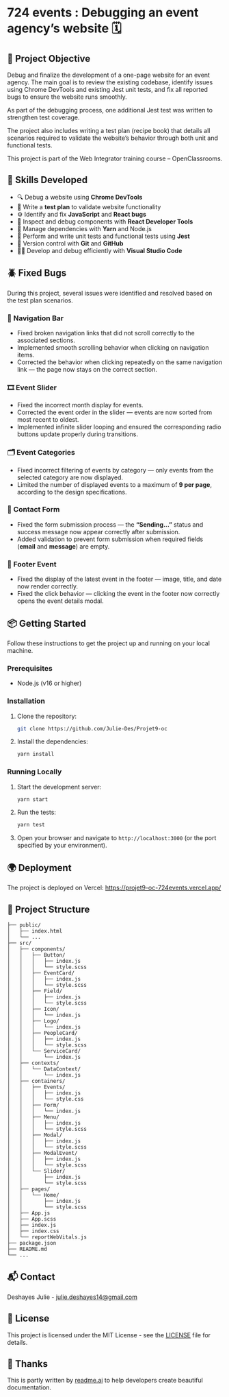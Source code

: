 # 724 events : Debugging an event agency’s website 🗓️

## 🎯 Project Objective

Debug and finalize the development of a one-page website for an event agency.
The main goal is to review the existing codebase, identify issues using Chrome DevTools and existing Jest unit tests, and fix all reported bugs to ensure the website runs smoothly.

As part of the debugging process, one additional Jest test was written to strengthen test coverage.

The project also includes writing a test plan (recipe book) that details all scenarios required to validate the website’s behavior through both unit and functional tests.

This project is part of the Web Integrator training course – OpenClassrooms.

## 🧠 Skills Developed

- 🔍 Debug a website using **Chrome DevTools**
- 🧪 Write a **test plan** to validate website functionality
- ⚙️ Identify and fix **JavaScript** and **React bugs**
- 🧩 Inspect and debug components with **React Developer Tools**
- 🧰 Manage dependencies with **Yarn** and Node.js
- 🧾 Perform and write unit tests and functional tests using **Jest**
- 💾 Version control with **Git** and **GitHub**
- 🧑‍💻 Develop and debug efficiently with **Visual Studio Code**

## 🪲 Fixed Bugs

During this project, several issues were identified and resolved based on the test plan scenarios.

### 🧭 Navigation Bar
- Fixed broken navigation links that did not scroll correctly to the associated sections.
- Implemented smooth scrolling behavior when clicking on navigation items.
- Corrected the behavior when clicking repeatedly on the same navigation link — the page now stays on the correct section.

### 🎞️ Event Slider
- Fixed the incorrect month display for events.
- Corrected the event order in the slider — events are now sorted from most recent to oldest.
- Implemented infinite slider looping and ensured the corresponding radio buttons update properly during transitions.

### 🗂️ Event Categories
- Fixed incorrect filtering of events by category — only events from the selected category are now displayed.
- Limited the number of displayed events to a maximum of **9 per page**, according to the design specifications.

### 📩 Contact Form
- Fixed the form submission process — the **“Sending...”** status and success message now appear correctly after submission.
- Added validation to prevent form submission when required fields (**email** and **message**) are empty.

### 🦶 Footer Event
- Fixed the display of the latest event in the footer — image, title, and date now render correctly.
- Fixed the click behavior — clicking the event in the footer now correctly opens the event details modal.

## 📦 Getting Started

Follow these instructions to get the project up and running on your local machine.

### Prerequisites

- Node.js (v16 or higher)

### Installation

1.  Clone the repository:

    ```bash
    git clone https://github.com/Julie-Des/Projet9-oc
    ```

2. Install the dependencies:

    ```bash
   yarn install
    ```

### Running Locally

1.  Start the development server:

     ```bash
    yarn start
     ```

2. Run the tests:
   
    ```bash
   yarn test
     ```
  
4.  Open your browser and navigate to `http://localhost:3000` (or the port specified by your environment).

## 🌍 Deployment

The project is deployed on Vercel:
https://projet9-oc-724events.vercel.app/

## 📂 Project Structure

```
├── public/
│   ├── index.html
│   └── ...
├── src/
│   ├── components/
│   │   ├── Button/
│   │   │   ├── index.js
│   │   │   └── style.scss
│   │   ├── EventCard/
│   │   │   ├── index.js
│   │   │   └── style.scss
│   │   ├── Field/
│   │   │   ├── index.js
│   │   │   └── style.scss
│   │   ├── Icon/
│   │   │   └── index.js
│   │   ├── Logo/
│   │   │   └── index.js
│   │   ├── PeopleCard/
│   │   │   ├── index.js
│   │   │   └── style.scss
│   │   └── ServiceCard/
│   │       └── index.js
│   ├── contexts/
│   │   └── DataContext/
│   │       └── index.js
│   ├── containers/
│   │   ├── Events/
│   │   │   ├── index.js
│   │   │   └── style.css
│   │   ├── Form/
│   │   │   └── index.js
│   │   ├── Menu/
│   │   │   ├── index.js
│   │   │   └── style.scss
│   │   ├── Modal/
│   │   │   ├── index.js
│   │   │   └── style.scss
│   │   ├── ModalEvent/
│   │   │   ├── index.js
│   │   │   └── style.scss
│   │   └── Slider/
│   │       ├── index.js
│   │       └── style.scss
│   ├── pages/
│   │   └── Home/
│   │       ├── index.js
│   │       └── style.scss
│   ├── App.js
│   ├── App.scss
│   ├── index.js
│   ├── index.css
│   └── reportWebVitals.js
├── package.json
├── README.md
└── ...
```

## 📬 Contact

Deshayes Julie - julie.deshayes14@gmail.com

## 📝 License

This project is licensed under the MIT License - see the [LICENSE](LICENSE) file for details.

## 💖 Thanks

This is partly written by [readme.ai](https://readme-generator-phi.vercel.app/) to help developers create beautiful documentation.
